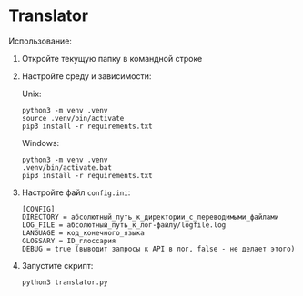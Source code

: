 # Translator
Использование:
1. Откройте текущую папку в командной строке
2. Настройте среду и зависимости:
   
   Unix:
   ```commandline
   python3 -m venv .venv
   source .venv/bin/activate
   pip3 install -r requirements.txt
   ```
   Windows:
   ```commandline
   python3 -m venv .venv
   .venv/bin/activate.bat
   pip3 install -r requirements.txt
   ```

3. Настройте файл ```config.ini```:
   ```
   [CONFIG]
   DIRECTORY = абсолютный_путь_к_директории_с_переводимыми_файлами
   LOG_FILE = абсолютный_путь_к_лог-файлу/logfile.log
   LANGUAGE = код_конечного_языка
   GLOSSARY = ID_глоссария
   DEBUG = true (выводит запросы к API в лог, false - не делает этого)
   ```
4. Запустите скрипт:
   ```commandline
   python3 translator.py
   ```
